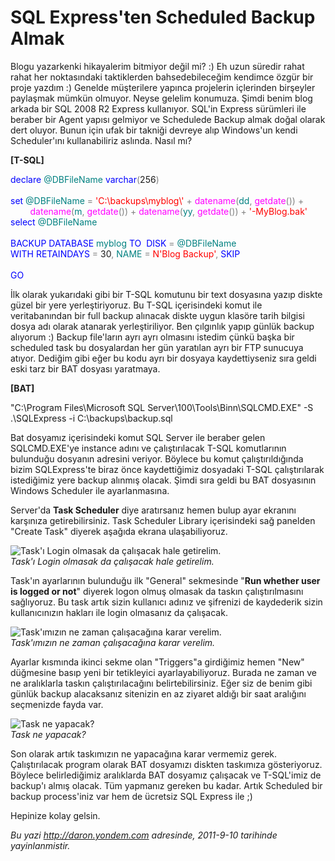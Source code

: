 # SQL Express'ten Scheduled Backup Almak
Blogu yazarkenki hikayalerim bitmiyor değil mi? :) Eh uzun süredir rahat
rahat her noktasındaki taktiklerden bahsedebileceğim kendimce özgür bir
proje yazdım :) Genelde müşterilere yapınca projelerin içlerinden
birşeyler paylaşmak mümkün olmuyor. Neyse gelelim konumuza. Şimdi benim
blog arkada bir SQL 2008 R2 Express kullanıyor. SQL'in Express sürümleri
ile beraber bir Agent yapısı gelmiyor ve Schedulede Backup almak doğal
olarak dert oluyor. Bunun için ufak bir takniği devreye alıp Windows'un
kendi Scheduler'ını kullanabiliriz aslında. Nasıl mı?

**[T-SQL]**

<span style="color:blue;">declare</span> <span
style="color:teal;">@DBFileName</span> <span
style="color:blue;">varchar</span><span
style="color:gray;">(</span>256<span style="color:gray;">)</span>  \
\
<span style="color:blue;">set</span> <span
style="color:teal;">@DBFileName</span> <span
style="color:gray;">=</span> <span
style="color:red;">'C:\\backups\\myblog\\'</span> <span
style="color:gray;">+</span> <span
style="color:magenta;">datename</span><span
style="color:gray;">(</span><span style="color:teal;">dd</span><span
style="color:gray;">,</span> <span
style="color:magenta;">getdate</span><span
style="color:gray;">())</span> <span style="color:gray;">+</span> <span
style="color:magenta;">\
        datename</span><span style="color:gray;">(</span><span
style="color:teal;">m</span><span style="color:gray;">,</span> <span
style="color:magenta;">getdate</span><span
style="color:gray;">())</span> <span style="color:gray;">+</span> <span
style="color:magenta;">datename</span><span
style="color:gray;">(</span><span style="color:teal;">yy</span><span
style="color:gray;">,</span> <span
style="color:magenta;">getdate</span><span
style="color:gray;">())</span> <span style="color:gray;">+</span> <span
style="color:red;">'-MyBlog.bak'</span>\
<span style="color:blue;">select</span> <span
style="color:teal;">@DBFileName</span>\
                       \
<span style="color:blue;">BACKUP</span> <span
style="color:blue;">DATABASE</span> <span
style="color:teal;">myblog</span> <span
style="color:blue;">TO</span>  <span
style="color:blue;">DISK</span> <span style="color:gray;">=</span> <span
style="color:teal;">@DBFileName</span> \
<span style="color:blue;">WITH</span> <span
style="color:blue;">RETAINDAYS</span> <span
style="color:gray;">=</span> 30<span style="color:gray;">,</span> <span
style="color:teal;">NAME</span> <span style="color:gray;">=</span> <span
style="color:red;">N'Blog Backup'</span><span
style="color:gray;">,</span> <span style="color:blue;">SKIP</span>\
\
<span style="color:blue;">GO</span>

İlk olarak yukarıdaki gibi bir T-SQL komutunu bir text dosyasına yazıp
diskte güzel bir yere yerleştiriyoruz. Bu T-SQL içerisindeki komut ile
veritabanından bir full backup alınacak diskte uygun klasöre tarih
bilgisi dosya adı olarak atanarak yerleştiriliyor. Ben çılgınlık yapıp
günlük backup alıyorum :) Backup file'ların ayrı ayrı olmasını istedim
çünkü başka bir scheduled task bu dosyalardan her gün yaratılan ayrı bir
FTP sunucuya atıyor. Dediğim gibi eğer bu kodu ayrı bir dosyaya
kaydettiyseniz sıra geldi eski tarz bir BAT dosyası yaratmaya.

**[BAT]**

"C:\\Program Files\\Microsoft SQL
Server\\100\\Tools\\Binn\\SQLCMD.EXE" -S .\\SQLExpress -i
C:\\backups\\backup.sql

Bat dosyamız içerisindeki komut SQL Server ile beraber gelen
SQLCMD.EXE'ye instance adını ve çalıştırılacak T-SQL komutlarının
bulunduğu dosyanın adresini veriyor. Böylece bu komut çalıştırıldığında
bizim SQLExpress'te biraz önce kaydettiğimiz dosyadaki T-SQL
çalıştırılarak istediğimiz yere backup alınmış olacak. Şimdi sıra geldi
bu BAT dosyasının Windows Scheduler ile ayarlanmasına.

Server'da **Task Scheduler** diye aratırsanız hemen bulup ayar ekranını
karşınıza getirebilirsiniz. Task Scheduler Library içerisindeki sağ
panelden "Create Task" diyerek aşağıda ekrana ulaşabiliyoruz.

![Task'ı Login olmasak da çalışacak hale
getirelim.](media/SQL_Expressten_Scheduled_Backup_Almak/scheduler_1.png)\
*Task'ı Login olmasak da çalışacak hale getirelim.*

Task'ın ayarlarının bulunduğu ilk "General" sekmesinde "**Run whether
user is logged or not**" diyerek logon olmuş olmasak da taskın
çalıştırılmasını sağlıyoruz. Bu task artık sizin kullanıcı adınız ve
şifrenizi de kaydederik sizin kullanıcınızın hakları ile login olmasanız
da çalışacak.

![Task'ımızın ne zaman çalışacağına karar
verelim.](media/SQL_Expressten_Scheduled_Backup_Almak/scheduler_2.png)\
*Task'ımızın ne zaman çalışacağına karar verelim.*

Ayarlar kısmında ikinci sekme olan "Triggers"a girdiğimiz hemen "New"
düğmesine basıp yeni bir tetikleyici ayarlayabiliyoruz. Burada ne zaman
ve ne aralıklarla taskın çalıştırılacağını belirtebilirsiniz. Eğer siz
de benim gibi günlük backup alacaksanız sitenizin en az ziyaret aldığı
bir saat aralığını seçmenizde fayda var.

![Task ne
yapacak?](media/SQL_Expressten_Scheduled_Backup_Almak/scheduler_3.png)\
*Task ne yapacak?*

Son olarak artık taskımızın ne yapacağına karar vermemiz gerek.
Çalıştırılacak program olarak BAT dosyamızı diskten taskımıza
gösteriyoruz. Böylece belirlediğimiz aralıklarda BAT dosyamız çalışacak
ve T-SQL'imiz de backup'ı almış olacak. Tüm yapmanız gereken bu kadar.
Artık Scheduled bir backup process'iniz var hem de ücretsiz SQL Express
ile ;)

Hepinize kolay gelsin.



*Bu yazi http://daron.yondem.com adresinde, 2011-9-10 tarihinde yayinlanmistir.*
